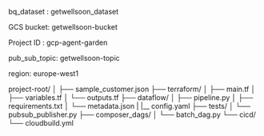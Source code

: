 bq_dataset :  getwellsoon_dataset

GCS bucket: getwellsoon-bucket

Project ID :  gcp-agent-garden

pub_sub_topic:  getwellsoon-topic

region:  europe-west1



project-root/
│
├── sample_customer.json 
├── terraform/
│   ├── main.tf
│   ├── variables.tf
│   └── outputs.tf
├── dataflow/
│   ├── pipeline.py
│   ├── requirements.txt
│   └── metadata.json
|   |__ config.yaml
├── tests/
│   └── pubsub_publisher.py
├── composer_dags/
│   └── batch_dag.py
└── cicd/
    └── cloudbuild.yml